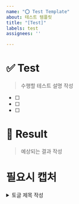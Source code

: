 ```yaml
---
name: "⭕️ Test Template"
about: 테스트 템플릿
title: "[Test]"
labels: test
assignees: ''

---
```


# ✅ Test
> 수행할 테스트 설명 작성
- [ ]
- [ ]
- [ ]

# 💯 Result
> 예상되는 결과 작성

# 필요시 캡처
<details>
  <summary> 토글 제목 작성 </summary>

</details>
<br>
